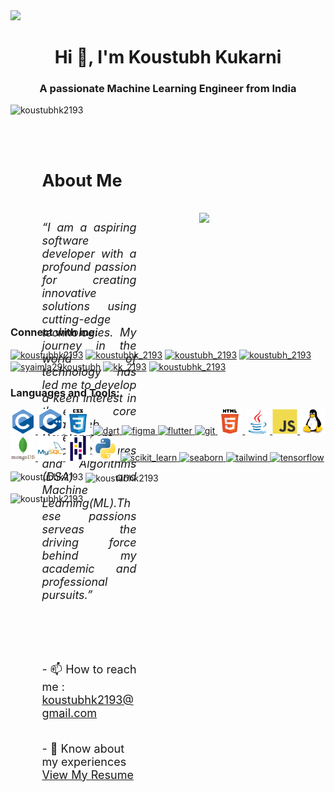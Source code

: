 <img src="https://media.licdn.com/dms/image/D5616AQEZc9g9bNhARg/profile-displaybackgroundimage-shrink_350_1400/0/1680441247293?e=1715212800&v=beta&t=sjnkJCwpcMx-2lwLDs8GRrWftt7lHbyn-XZgr7Qicxk"/>

<h1 align="center">Hi 👋, I'm Koustubh Kukarni</h1>
<h3 align="center">A passionate Machine Learning Engineer from India</h3>

<p align="left"> <img src="https://komarev.com/ghpvc/?username=koustubhk2193&label=Profile%20views&color=0e75b6&style=flat" alt="koustubhk2193" /> </p>
<div style="display: flex;
justify-content: space-around;
align-items: center;
flex-wrap: wrap; ">
    <div class="left" style="width: 30%; height: 300px; display:flex; flex-direction:column; align-items:space-around; font-size:18px;">
        <p>
        <h2>
            About Me
        </h2>
        <h6 style="text-align: justify;">
            “I am a aspiring software developer with a profound
 passion for creating innovative solutions using cutting-edge technologies.
 My journey in the world of technology has led me to develop a keen interest
 in three core areas:Web Development, Data Structures and Algorithms
 (DSA) and Machine Learning(ML).These passions serveas the driving
 force behind my academic and professional pursuits.”
        </h6>
        </p>
        <p>
            - 📫 How to reach me : <a href="mailto:koustubhk2193@gmail.com">koustubhk2193@gmail.com</a>
        </p>
        <p>
            - 📄 Know about my experiences <a href="https://drive.google.com/file/d/1hp7S_cmpg06_tOjJ5QBcDN4u-GHFthzC/view?usp=drive_link">View My Resume</a> 
        </p>
    </div>
    <div style="width: 30%; display:flex">
        <img src="https://www.adelaide.edu.au/aiml/sites/default/files/styles/ua_image_landscape/public/media/images/2022-07/aspi-figure-3_1.jpg?h=c4dd2c7b&itok=uEg-1JS_" width=400/>
    </div>
</div>

<h3 align="left">Connect with me:</h3>
<p align="left">
<a href="https://linkedin.com/in/koustubhk2193" target="blank"><img align="center" src="https://raw.githubusercontent.com/rahuldkjain/github-profile-readme-generator/master/src/images/icons/Social/linked-in-alt.svg" alt="koustubhk2193" height="30" width="40" /></a>
<a href="https://instagram.com/koustubhk_2193" target="blank"><img align="center" src="https://raw.githubusercontent.com/rahuldkjain/github-profile-readme-generator/master/src/images/icons/Social/instagram.svg" alt="koustubhk_2193" height="30" width="40" /></a>
<a href="https://www.leetcode.com/koustubh_2193" target="blank"><img align="center" src="https://raw.githubusercontent.com/rahuldkjain/github-profile-readme-generator/master/src/images/icons/Social/leet-code.svg" alt="koustubh_2193" height="30" width="40" /></a>
<a href="https://www.codingninjas.com/studio/profile/koustubhk" target="blank"><img align="center" src="https://coursereport-production.imgix.net/uploads/school/logo/1323/original/Coding_Ninjas_logo.jpeg?w=200&h=200&dpr=3&q=35" alt="koustubh_2193" height="30" width="40" /></a>
<a href="https://kaggle.com/syaimla29koustubh" target="blank"><img align="center" src="https://raw.githubusercontent.com/rahuldkjain/github-profile-readme-generator/master/src/images/icons/Social/kaggle.svg" alt="syaimla29koustubh" height="30" width="40" /></a>
<a href="https://www.codechef.com/users/kk_2193" target="blank"><img align="center" src="https://cdn.jsdelivr.net/npm/simple-icons@3.1.0/icons/codechef.svg" alt="kk_2193" height="30" width="40" /></a>
<a href="https://auth.geeksforgeeks.org/user/koustubhk_2193" target="blank"><img align="center" src="https://raw.githubusercontent.com/rahuldkjain/github-profile-readme-generator/master/src/images/icons/Social/geeks-for-geeks.svg" alt="koustubhk_2193" height="30" width="40" /></a>
</p>

</p>

<h3 align="left">Languages and Tools:</h3>
<p align="left"> <a href="https://www.cprogramming.com/" target="_blank" rel="noreferrer"> <img src="https://raw.githubusercontent.com/devicons/devicon/master/icons/c/c-original.svg" alt="c" width="40" height="40"/> </a> <a href="https://www.w3schools.com/cpp/" target="_blank" rel="noreferrer"> <img src="https://raw.githubusercontent.com/devicons/devicon/master/icons/cplusplus/cplusplus-original.svg" alt="cplusplus" width="40" height="40"/> </a> <a href="https://www.w3schools.com/css/" target="_blank" rel="noreferrer"> <img src="https://raw.githubusercontent.com/devicons/devicon/master/icons/css3/css3-original-wordmark.svg" alt="css3" width="40" height="40"/> </a> <a href="https://dart.dev" target="_blank" rel="noreferrer"> <img src="https://www.vectorlogo.zone/logos/dartlang/dartlang-icon.svg" alt="dart" width="40" height="40"/> </a> <a href="https://www.figma.com/" target="_blank" rel="noreferrer"> <img src="https://www.vectorlogo.zone/logos/figma/figma-icon.svg" alt="figma" width="40" height="40"/> </a> <a href="https://flutter.dev" target="_blank" rel="noreferrer"> <img src="https://www.vectorlogo.zone/logos/flutterio/flutterio-icon.svg" alt="flutter" width="40" height="40"/> </a> <a href="https://git-scm.com/" target="_blank" rel="noreferrer"> <img src="https://www.vectorlogo.zone/logos/git-scm/git-scm-icon.svg" alt="git" width="40" height="40"/> </a> <a href="https://www.w3.org/html/" target="_blank" rel="noreferrer"> <img src="https://raw.githubusercontent.com/devicons/devicon/master/icons/html5/html5-original-wordmark.svg" alt="html5" width="40" height="40"/> </a> <a href="https://www.java.com" target="_blank" rel="noreferrer"> <img src="https://raw.githubusercontent.com/devicons/devicon/master/icons/java/java-original.svg" alt="java" width="40" height="40"/> </a> <a href="https://developer.mozilla.org/en-US/docs/Web/JavaScript" target="_blank" rel="noreferrer"> <img src="https://raw.githubusercontent.com/devicons/devicon/master/icons/javascript/javascript-original.svg" alt="javascript" width="40" height="40"/> </a> <a href="https://www.linux.org/" target="_blank" rel="noreferrer"> <img src="https://raw.githubusercontent.com/devicons/devicon/master/icons/linux/linux-original.svg" alt="linux" width="40" height="40"/> </a> <a href="https://www.mongodb.com/" target="_blank" rel="noreferrer"> <img src="https://raw.githubusercontent.com/devicons/devicon/master/icons/mongodb/mongodb-original-wordmark.svg" alt="mongodb" width="40" height="40"/> </a> <a href="https://www.mysql.com/" target="_blank" rel="noreferrer"> <img src="https://raw.githubusercontent.com/devicons/devicon/master/icons/mysql/mysql-original-wordmark.svg" alt="mysql" width="40" height="40"/> </a> <a href="https://pandas.pydata.org/" target="_blank" rel="noreferrer"> <img src="https://raw.githubusercontent.com/devicons/devicon/2ae2a900d2f041da66e950e4d48052658d850630/icons/pandas/pandas-original.svg" alt="pandas" width="40" height="40"/> </a> <a href="https://www.python.org" target="_blank" rel="noreferrer"> <img src="https://raw.githubusercontent.com/devicons/devicon/master/icons/python/python-original.svg" alt="python" width="40" height="40"/> </a> <a href="https://scikit-learn.org/" target="_blank" rel="noreferrer"> <img src="https://upload.wikimedia.org/wikipedia/commons/0/05/Scikit_learn_logo_small.svg" alt="scikit_learn" width="40" height="40"/> </a> <a href="https://seaborn.pydata.org/" target="_blank" rel="noreferrer"> <img src="https://seaborn.pydata.org/_images/logo-mark-lightbg.svg" alt="seaborn" width="40" height="40"/> </a> <a href="https://tailwindcss.com/" target="_blank" rel="noreferrer"> <img src="https://www.vectorlogo.zone/logos/tailwindcss/tailwindcss-icon.svg" alt="tailwind" width="40" height="40"/> </a> <a href="https://www.tensorflow.org" target="_blank" rel="noreferrer"> <img src="https://www.vectorlogo.zone/logos/tensorflow/tensorflow-icon.svg" alt="tensorflow" width="40" height="40"/> </a> </p>


<p><img align="left" src="https://github-readme-stats.vercel.app/api/top-langs?username=koustubhk2193&show_icons=true&locale=en&layout=compact" alt="koustubhk2193" /></p>

<p>&nbsp;<img align="center" src="https://github-readme-stats.vercel.app/api?username=koustubhk2193&show_icons=true&locale=en" alt="koustubhk2193" /></p>

<p><img align="center" src="https://github-readme-streak-stats.herokuapp.com/?user=koustubhk2193&" alt="koustubhk2193" /></p>
